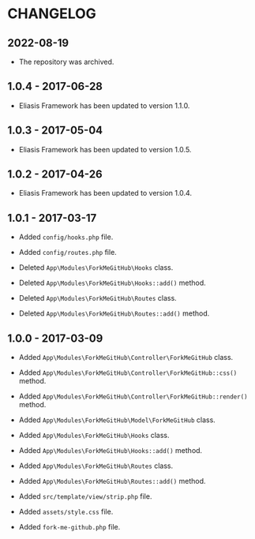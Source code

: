 # CHANGELOG

## 2022-08-19

* The repository was archived.

## 1.0.4 - 2017-06-28

* Eliasis Framework has been updated to version 1.1.0.

## 1.0.3 - 2017-05-04

* Eliasis Framework has been updated to version 1.0.5.

## 1.0.2 - 2017-04-26

* Eliasis Framework has been updated to version 1.0.4.

## 1.0.1 - 2017-03-17

* Added `config/hooks.php` file.
* Added `config/routes.php` file.

* Deleted `App\Modules\ForkMeGitHub\Hooks` class.
* Deleted `App\Modules\ForkMeGitHub\Hooks::add()` method.

* Deleted `App\Modules\ForkMeGitHub\Routes` class.
* Deleted `App\Modules\ForkMeGitHub\Routes::add()` method.

## 1.0.0 - 2017-03-09

* Added `App\Modules\ForkMeGitHub\Controller\ForkMeGitHub` class.
* Added `App\Modules\ForkMeGitHub\Controller\ForkMeGitHub::css()` method.
* Added `App\Modules\ForkMeGitHub\Controller\ForkMeGitHub::render()` method.

* Added `App\Modules\ForkMeGitHub\Model\ForkMeGitHub` class.

* Added `App\Modules\ForkMeGitHub\Hooks` class.
* Added `App\Modules\ForkMeGitHub\Hooks::add()` method.

* Added `App\Modules\ForkMeGitHub\Routes` class.
* Added `App\Modules\ForkMeGitHub\Routes::add()` method.

* Added `src/template/view/strip.php` file.

* Added `assets/style.css` file.

* Added `fork-me-github.php` file.
